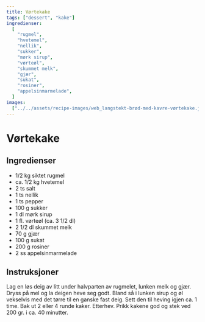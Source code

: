 ```yaml
---
title: Vørtekake
tags: ["dessert", "kake"]
ingredienser:
  [
    "rugmel",
    "hvetemel",
    "nellik",
    "sukker",
    "mørk sirup",
    "vørteøl",
    "skummet melk",
    "gjær",
    "sukat",
    "rosiner",
    "appelsinmarmelade",
  ]
images:
  ["../../assets/recipe-images/web_langstekt-brød-med-kavre-vørtekake.jpg"]
---
```


# Vørtekake

## Ingredienser

- 1/2 kg siktet rugmel
- ca. 1/2 kg hvetemel
- 2 ts salt
- 1 ts nellik
- 1 ts pepper
- 100 g sukker
- 1 dl mørk sirup
- 1 fl. vørteøl (ca. 3 1/2 dl)
- 2 1/2 dl skummet melk
- 70 g gjær
- 100 g sukat
- 200 g rosiner
- 2 ss appelsinmarmelade

## Instruksjoner

Lag en løs deig av litt under halvparten av rugmelet, lunken melk og gjær. Dryss på mel og la deigen heve seg godt. Bland så i lunken sirup og øl vekselvis med det tørre til en ganske fast deig. Sett den til heving igjen ca. 1 time. Bak ut 2 eller 4 runde kaker. Etterhev. Prikk kakene god og stek ved 200 gr. i ca. 40 minutter.
